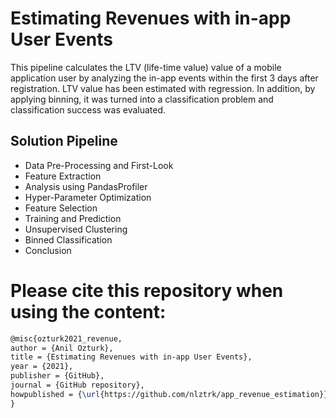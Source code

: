 # Estimating Revenues with in-app User Events

This pipeline calculates the LTV (life-time value) value of a mobile application user by analyzing the in-app events within the first 3 days after registration. LTV value has been estimated with regression. In addition, by applying binning, it was turned into a classification problem and classification success was evaluated.
  
 ## Solution Pipeline
- Data Pre-Processing and First-Look
- Feature Extraction
- Analysis using PandasProfiler
- Hyper-Parameter Optimization
- Feature Selection
- Training and Prediction
- Unsupervised Clustering
- Binned Classification
- Conclusion

# Please cite this repository when using the content:
```latex
@misc{ozturk2021_revenue,
author = {Anil Ozturk},
title = {Estimating Revenues with in-app User Events},
year = {2021},
publisher = {GitHub},
journal = {GitHub repository},
howpublished = {\url{https://github.com/nlztrk/app_revenue_estimation}},
}
